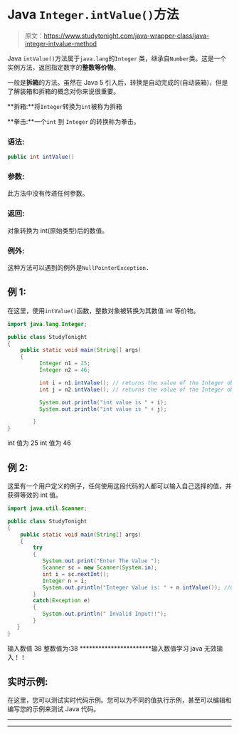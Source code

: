 # Java `Integer.intValue()`方法

> 原文：<https://www.studytonight.com/java-wrapper-class/java-integer-intvalue-method>

Java `intValue()`方法属于`java.lang`的`Integer` 类，继承自`Number`类。这是一个实例方法，返回指定数字的**整数等价物**。

一般是**拆箱**的方法。虽然在 Java 5 引入后，转换是自动完成的(自动装箱)，但是了解装箱和拆箱的概念对你来说很重要。

**拆箱:**将`Integer`转换为`int`被称为拆箱

**拳击:**一个`int` 到 `Integer` 的转换称为拳击。

### 语法:

```java
public int intValue() 
```

### 参数:

此方法中没有传递任何参数。

### 返回:

对象转换为 int(原始类型)后的数值。

### 例外:

这种方法可以遇到的例外是`NullPointerException.`

## 例 1:

在这里，使用`intValue()`函数，整数对象被转换为其数值 int 等价物。

```java
import java.lang.Integer;

public class StudyTonight 
{  
    public static void main(String[] args) 
    {                  
          Integer n1 = 25;  
          Integer n2 = 46;

          int i = n1.intValue(); // returns the value of the Integer object n1 as an int
          int j = n2.intValue(); // returns the value of the Integer object n2 as an int

          System.out.println("int value is " + i);  
          System.out.println("int value is " + j); 

        }  
}
```

int 值为 25
int 值为 46

## 例 2:

这里有一个用户定义的例子，任何使用这段代码的人都可以输入自己选择的值，并获得等效的 int 值。

```java
import java.util.Scanner;  

public class StudyTonight
{  
    public static void main(String[] args)
    {                  
        try
        {
           System.out.print("Enter The Value ");  
           Scanner sc = new Scanner(System.in);  
           int i = sc.nextInt();  
           Integer n = i; 
           System.out.println("Integer Value is: " + n.intValue()); //Converting the Integer object into int  
        }
        catch(Exception e)
        {
           System.out.println(" Invalid Input!!");
        }
   }
}
```

输入数值 38
整数值为:38
***********************输入数值学习 java
无效输入！！

## 实时示例:

在这里，您可以测试实时代码示例。您可以为不同的值执行示例，甚至可以编辑和编写您的示例来测试 Java 代码。

* * *

* * *